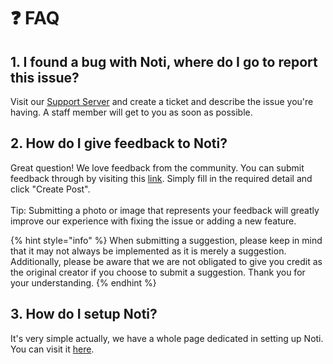 # ❓ FAQ

## 1. I found a bug with Noti, where do I go to report this issue?

Visit our [Support Server](https://discord.gg/YnA8FtPdmZ) and create a ticket and describe the issue you're having. A staff member will get to you as soon as possible.

## 2. How do I give feedback to Noti?

Great question! We love feedback from the community. You can submit feedback through by visiting this [link](https://noti.canny.io/feature-requests). Simply fill in the required detail and click "Create Post".\
\
Tip: Submitting a photo or image that represents your feedback will greatly improve our experience with fixing the issue or adding a new feature.

{% hint style="info" %}
When submitting a suggestion, please keep in mind that it may not always be implemented as it is merely a suggestion. Additionally, please be aware that we are not obligated to give you credit as the original creator if you choose to submit a suggestion. Thank you for your understanding.
{% endhint %}

## 3. How do I setup Noti?

It's very simple actually, we have a whole page dedicated in setting up Noti. You can visit it [here](../setup.md).
